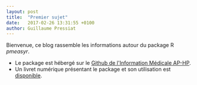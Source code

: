 ```yaml
---
layout: post
title:  "Premier sujet"
date:   2017-02-26 13:31:55 +0100
author: Guillaume Pressiat
---
```


Bienvenue, ce blog rassemble les informations autour du package R *pmeasyr*. 

- Le package est hébergé sur le [Github de l'Information Médicale AP-HP](https://github.com/IM-APHP/pmeasyr).
- Un livret numérique présentant le package et son utilisation est [disponible](/pmeasyr).

